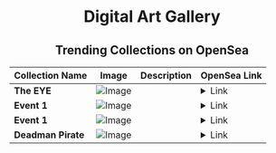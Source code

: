 <div align="center">

# Digital Art Gallery

## Trending Collections on OpenSea

| Collection Name                       | Image                                                                                     | Description                       | OpenSea Link                                                                                          |
|---------------------------------------|-------------------------------------------------------------------------------------------|-----------------------------------|--------------------------------------------------------------------------------------------------------|
| **The EYE** | ![Image](https://i.seadn.io/s/raw/files/edaee7771fc1419c1350590dbc73151e.jpg?w=500&auto=format?w=200&auto=format) |  | <details><summary>Link</summary>[The EYE](https://opensea.io/collection/the-eye-76)</details> |
| **Event 1** | ![Image](https://i.seadn.io/s/raw/files/9e738939485c3814870a68341a8049b7.jpg?w=500&auto=format?w=200&auto=format) |  | <details><summary>Link</summary>[Event 1](https://opensea.io/collection/event-1-4653)</details> |
| **Event 1** | ![Image](https://i.seadn.io/s/raw/files/9e738939485c3814870a68341a8049b7.jpg?w=500&auto=format?w=200&auto=format) |  | <details><summary>Link</summary>[Event 1](https://opensea.io/collection/event-1-4652)</details> |
| **Deadman Pirate** | ![Image](https://i.seadn.io/s/raw/files/cbf155d6e1004e68e5c23f2f49ad5a14.png?w=500&auto=format?w=200&auto=format) |  | <details><summary>Link</summary>[Deadman Pirate](https://opensea.io/collection/deadman-pirate)</details> |

</div>